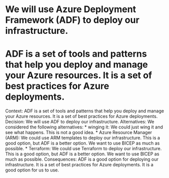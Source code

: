 # We will use Azure Deployment Framework (ADF) to deploy our infrastructure.

# ADF is a set of tools and patterns that help you deploy and manage your Azure resources. It is a set of best practices for Azure deployments.
Context: ADF is a set of tools and patterns that help you deploy and manage your Azure resources. It is a set of best practices for Azure deployments.
Decision: We will use ADF to deploy our infrastructure.
Alternatives: We considered the following alternatives:
    * winging it: We could just wing it and see what happens. This is not a good idea.
    * Azure Resource Manager (ARM): We could use ARM templates to deploy our infrastructure. This is a good option, but ADF is a better option. We want to use BICEP as much as possible.
    * Terraform: We could use Terraform to deploy our infrastructure. This is a good option, but ADF is a better option. We want to use BICEP as much as possible.
Consequences: ADF is a good option for deploying our infrastructure. It is a set of best practices for Azure deployments. It is a good option for us to use.